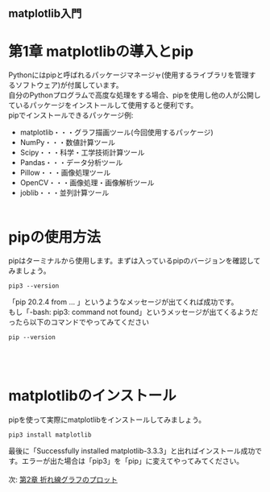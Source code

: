 ## matplotlib入門
# 第1章 matplotlibの導入とpip
Pythonにはpipと呼ばれるパッケージマネージャ(使用するライブラリを管理するソフトウェア)が付属しています。<br>
自分のPythonプログラムで高度な処理をする場合、pipを使用し他の人が公開しているパッケージをインストールして使用すると便利です。<br>
pipでインストールできるパッケージ例:
* matplotlib・・・グラフ描画ツール(今回使用するパッケージ)
* NumPy・・・数値計算ツール
* Scipy・・・科学・工学技術計算ツール
* Pandas・・・データ分析ツール
* Pillow・・・画像処理ツール
* OpenCV・・・画像処理・画像解析ツール
* joblib・・・並列計算ツール
<br><br>

# pipの使用方法
pipはターミナルから使用します。まずは入っているpipのバージョンを確認してみましょう。
```
pip3 --version
```
「pip 20.2.4 from ... 」というようなメッセージが出てくれば成功です。<br>
もし「-bash: pip3: command not found」というメッセージが出てくるようだったら以下のコマンドでやってみてください
```
pip --version
```
<br><br>

# matplotlibのインストール
pipを使って実際にmatplotlibをインストールしてみましょう。
```
pip3 install matplotlib
```
最後に「Successfully installed matplotlib-3.3.3」と出ればインストール成功です。エラーが出た場合は「pip3」を「pip」に変えてやってみてください。
<br><br>
次: [第2章 折れ線グラフのプロット](./2.md)